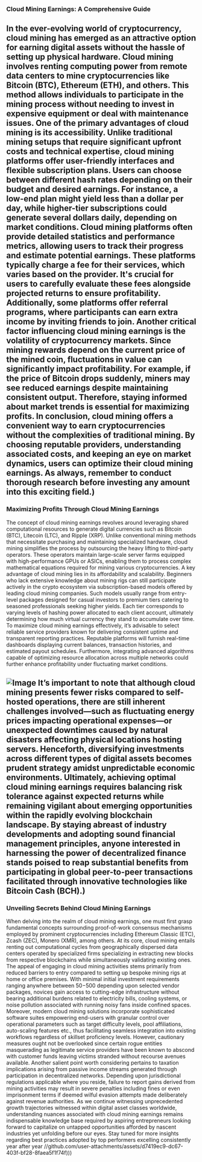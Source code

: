 ### Cloud Mining Earnings: A Comprehensive Guide
In the ever-evolving world of cryptocurrency, cloud mining has emerged as an attractive option for earning digital assets without the hassle of setting up physical hardware. Cloud mining involves renting computing power from remote data centers to mine cryptocurrencies like Bitcoin (BTC), Ethereum (ETH), and others. This method allows individuals to participate in the mining process without needing to invest in expensive equipment or deal with maintenance issues.
One of the primary advantages of cloud mining is its accessibility. Unlike traditional mining setups that require significant upfront costs and technical expertise, cloud mining platforms offer user-friendly interfaces and flexible subscription plans. Users can choose between different hash rates depending on their budget and desired earnings. For instance, a low-end plan might yield less than a dollar per day, while higher-tier subscriptions could generate several dollars daily, depending on market conditions.
Cloud mining platforms often provide detailed statistics and performance metrics, allowing users to track their progress and estimate potential earnings. These platforms typically charge a fee for their services, which varies based on the provider. It's crucial for users to carefully evaluate these fees alongside projected returns to ensure profitability. Additionally, some platforms offer referral programs, where participants can earn extra income by inviting friends to join.
Another critical factor influencing cloud mining earnings is the volatility of cryptocurrency markets. Since mining rewards depend on the current price of the mined coin, fluctuations in value can significantly impact profitability. For example, if the price of Bitcoin drops suddenly, miners may see reduced earnings despite maintaining consistent output. Therefore, staying informed about market trends is essential for maximizing profits.
In conclusion, cloud mining offers a convenient way to earn cryptocurrencies without the complexities of traditional mining. By choosing reputable providers, understanding associated costs, and keeping an eye on market dynamics, users can optimize their cloud mining earnings. As always, remember to conduct thorough research before investing any amount into this exciting field.)
---
### Maximizing Profits Through Cloud Mining Earnings
The concept of cloud mining earnings revolves around leveraging shared computational resources to generate digital currencies such as Bitcoin (BTC), Litecoin (LTC), and Ripple (XRP). Unlike conventional mining methods that necessitate purchasing and maintaining specialized hardware, cloud mining simplifies the process by outsourcing the heavy lifting to third-party operators. These operators maintain large-scale server farms equipped with high-performance GPUs or ASICs, enabling them to process complex mathematical equations required for mining various cryptocurrencies.
A key advantage of cloud mining lies in its affordability and scalability. Beginners who lack extensive knowledge about mining rigs can still participate actively in the crypto ecosystem via subscription-based models offered by leading cloud mining companies. Such models usually range from entry-level packages designed for casual investors to premium tiers catering to seasoned professionals seeking higher yields. Each tier corresponds to varying levels of hashing power allocated to each client account, ultimately determining how much virtual currency they stand to accumulate over time.
To maximize cloud mining earnings effectively, it’s advisable to select reliable service providers known for delivering consistent uptime and transparent reporting practices. Reputable platforms will furnish real-time dashboards displaying current balances, transaction histories, and estimated payout schedules. Furthermore, integrating advanced algorithms capable of optimizing resource allocation across multiple networks could further enhance profitability under fluctuating market conditions.

![Image](https://github.com/user-attachments/assets/4a25d116-2220-4385-b08e-f287af8fcbc4)
It’s important to note that although cloud mining presents fewer risks compared to self-hosted operations, there are still inherent challenges involved—such as fluctuating energy prices impacting operational expenses—or unexpected downtimes caused by natural disasters affecting physical locations hosting servers. Henceforth, diversifying investments across different types of digital assets becomes prudent strategy amidst unpredictable economic environments.
Ultimately, achieving optimal cloud mining earnings requires balancing risk tolerance against expected returns while remaining vigilant about emerging opportunities within the rapidly evolving blockchain landscape. By staying abreast of industry developments and adopting sound financial management principles, anyone interested in harnessing the power of decentralized finance stands poised to reap substantial benefits from participating in global peer-to-peer transactions facilitated through innovative technologies like Bitcoin Cash (BCH).)
---
### Unveiling Secrets Behind Cloud Mining Earnings
When delving into the realm of cloud mining earnings, one must first grasp fundamental concepts surrounding proof-of-work consensus mechanisms employed by prominent cryptocurrencies including Ethereum Classic (ETC), Zcash (ZEC), Monero (XMR), among others. At its core, cloud mining entails renting out computational cycles from geographically dispersed data centers operated by specialized firms specializing in extracting new blocks from respective blockchains while simultaneously validating existing ones.
The appeal of engaging in cloud mining activities stems primarily from reduced barriers to entry compared to setting up bespoke mining rigs at home or office premises. With minimal initial investment requirements ranging anywhere between $50-$500 depending upon selected vendor packages, novices gain access to cutting-edge infrastructure without bearing additional burdens related to electricity bills, cooling systems, or noise pollution associated with running noisy fans inside confined spaces.
Moreover, modern cloud mining solutions incorporate sophisticated software suites empowering end-users with granular control over operational parameters such as target difficulty levels, pool affiliations, auto-scaling features etc., thus facilitating seamless integration into existing workflows regardless of skillset proficiency levels. However, cautionary measures ought not be overlooked since certain rogue entities masquerading as legitimate service providers have been known to abscond with customer funds leaving victims stranded without recourse avenues available.
Another salient point worth considering pertains to taxation implications arising from passive income streams generated through participation in decentralized networks. Depending upon jurisdictional regulations applicable where you reside, failure to report gains derived from mining activities may result in severe penalties including fines or even imprisonment terms if deemed wilful evasion attempts made deliberately against revenue authorities.
As we continue witnessing unprecedented growth trajectories witnessed within digital asset classes worldwide, understanding nuances associated with cloud mining earnings remains indispensable knowledge base required by aspiring entrepreneurs looking forward to capitalize on untapped opportunities afforded by nascent industries yet unfolding before our eyes. Stay tuned for more insights regarding best practices adopted by top performers excelling consistently year after year //github.com/user-attachments/assets/d7419ec9-dc67-403f-bf28-8faea5f1f74f)))
